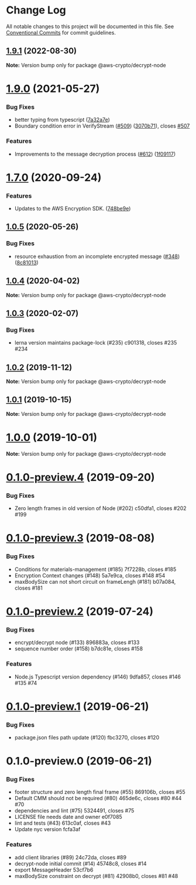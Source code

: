 # Change Log

All notable changes to this project will be documented in this file.
See [Conventional Commits](https://conventionalcommits.org) for commit guidelines.

## [1.9.1](https://github.com/aws/aws-encryption-sdk-javascript/compare/@aws-crypto/decrypt-node@1.9.0...@aws-crypto/decrypt-node@1.9.1) (2022-08-30)

**Note:** Version bump only for package @aws-crypto/decrypt-node





# [1.9.0](https://github.com/aws/private-aws-encryption-sdk-javascript-staging/compare/@aws-crypto/decrypt-node@1.7.0...@aws-crypto/decrypt-node@1.9.0) (2021-05-27)


### Bug Fixes

* better typing from typescript ([7a32a7e](https://github.com/aws/private-aws-encryption-sdk-javascript-staging/commit/7a32a7e793fb4c334a8b1bf5f0747ac8498681b0))
* Boundary condition error in VerifyStream ([#509](https://github.com/aws/private-aws-encryption-sdk-javascript-staging/issues/509)) ([3070b71](https://github.com/aws/private-aws-encryption-sdk-javascript-staging/commit/3070b71f1d1b5f5fd999b5dc8a8e33692cce59f3)), closes [#507](https://github.com/aws/private-aws-encryption-sdk-javascript-staging/issues/507)


### Features

* Improvements to the message decryption process ([#612](https://github.com/aws/private-aws-encryption-sdk-javascript-staging/issues/612)) ([1f09117](https://github.com/aws/private-aws-encryption-sdk-javascript-staging/commit/1f09117a0c08bd42cd1260e1b010d313ee6f5371))





# [1.7.0](https://github.com/aws/private-aws-encryption-sdk-javascript-staging/compare/@aws-crypto/decrypt-node@1.0.5...@aws-crypto/decrypt-node@1.7.0) (2020-09-24)


### Features

* Updates to the AWS Encryption SDK. ([748be9e](https://github.com/aws/private-aws-encryption-sdk-javascript-staging/commit/748be9e1799d999a350e9cafbf902d43aeab0aa5))





## [1.0.5](https://github.com/aws/aws-encryption-sdk-javascript/compare/@aws-crypto/decrypt-node@1.0.4...@aws-crypto/decrypt-node@1.0.5) (2020-05-26)


### Bug Fixes

* resource exhaustion from an incomplete encrypted message ([#348](https://github.com/aws/aws-encryption-sdk-javascript/issues/348)) ([8c81013](https://github.com/aws/aws-encryption-sdk-javascript/commit/8c810131986b782c0702da4988b3999279daf2a3))





## [1.0.4](https://github.com/aws/aws-encryption-sdk-javascript/compare/@aws-crypto/decrypt-node@1.0.3...@aws-crypto/decrypt-node@1.0.4) (2020-04-02)

**Note:** Version bump only for package @aws-crypto/decrypt-node





## [1.0.3](/compare/@aws-crypto/decrypt-node@1.0.2...@aws-crypto/decrypt-node@1.0.3) (2020-02-07)


### Bug Fixes

* lerna version maintains package-lock (#235) c901318, closes #235 #234





## [1.0.2](/compare/@aws-crypto/decrypt-node@1.0.1...@aws-crypto/decrypt-node@1.0.2) (2019-11-12)

**Note:** Version bump only for package @aws-crypto/decrypt-node





## [1.0.1](/compare/@aws-crypto/decrypt-node@1.0.0...@aws-crypto/decrypt-node@1.0.1) (2019-10-15)

**Note:** Version bump only for package @aws-crypto/decrypt-node





# [1.0.0](/compare/@aws-crypto/decrypt-node@0.1.0-preview.4...@aws-crypto/decrypt-node@1.0.0) (2019-10-01)

**Note:** Version bump only for package @aws-crypto/decrypt-node





# [0.1.0-preview.4](/compare/@aws-crypto/decrypt-node@0.1.0-preview.3...@aws-crypto/decrypt-node@0.1.0-preview.4) (2019-09-20)


### Bug Fixes

* Zero length frames in old version of Node (#202) c50dfa1, closes #202 #199





# [0.1.0-preview.3](/compare/@aws-crypto/decrypt-node@0.1.0-preview.2...@aws-crypto/decrypt-node@0.1.0-preview.3) (2019-08-08)


### Bug Fixes

* Conditions for materials-management (#185) 7f7228b, closes #185
* Encryption Context changes (#148) 5a7e9ca, closes #148 #54
* maxBodySize can not short circuit on frameLengh (#181) b07a084, closes #181





# [0.1.0-preview.2](/compare/@aws-crypto/decrypt-node@0.1.0-preview.1...@aws-crypto/decrypt-node@0.1.0-preview.2) (2019-07-24)


### Bug Fixes

* encrypt/decrypt node (#133) 896883a, closes #133
* sequence number order (#158) b7dc81e, closes #158


### Features

* Node.js Typescript version dependency (#146) 9dfa857, closes #146 #135 #74





# [0.1.0-preview.1](/compare/@aws-crypto/decrypt-node@0.1.0-preview.0...@aws-crypto/decrypt-node@0.1.0-preview.1) (2019-06-21)


### Bug Fixes

* package.json files path update (#120) fbc3270, closes #120





# 0.1.0-preview.0 (2019-06-21)


### Bug Fixes

*  footer structure and zero length final frame (#55) 869106b, closes #55
* Default CMM should not be required (#80) 465de6c, closes #80 #44 #70
* dependencies and lint (#75) 5324491, closes #75
* LICENSE file needs date and owner e0f7085
* lint and tests (#43) 613c0af, closes #43
* Update nyc version fcfa3af


### Features

* add client libraries (#89) 24c72da, closes #89
* decrypt-node initial commit (#14) 45748c8, closes #14
* export MessageHeader 53cf7b6
* maxBodySize constraint on decrypt (#81) 42908b0, closes #81 #48
